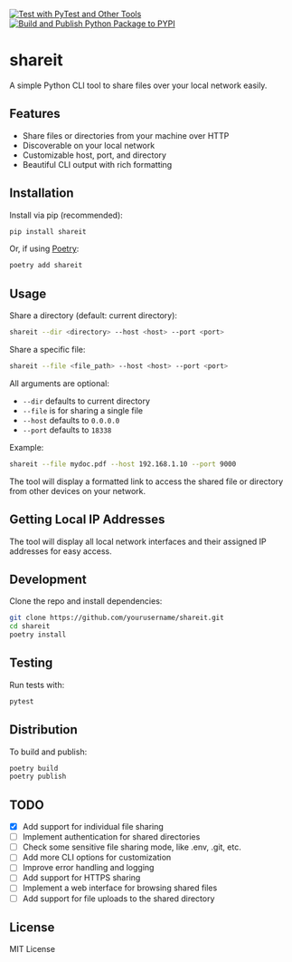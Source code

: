 [![Test with PyTest and Other Tools](https://github.com/fahadahammed/shareit/actions/workflows/testing_pipeline.yml/badge.svg?branch=main)](https://github.com/fahadahammed/shareit/actions/workflows/testing_pipeline.yml)
[![Build and Publish Python Package to PYPI](https://github.com/fahadahammed/shareit/actions/workflows/pypi.yaml/badge.svg?branch=main)](https://github.com/fahadahammed/shareit/actions/workflows/pypi.yaml)


# shareit

A simple Python CLI tool to share files over your local network easily.



## Features
- Share files or directories from your machine over HTTP
- Discoverable on your local network
- Customizable host, port, and directory
- Beautiful CLI output with rich formatting

## Installation

Install via pip (recommended):

```bash
pip install shareit
```

Or, if using [Poetry](https://python-poetry.org/):

```bash
poetry add shareit
```

## Usage

Share a directory (default: current directory):

```bash
shareit --dir <directory> --host <host> --port <port>
```

Share a specific file:

```bash
shareit --file <file_path> --host <host> --port <port>
```

All arguments are optional:
- `--dir` defaults to current directory
- `--file` is for sharing a single file
- `--host` defaults to `0.0.0.0`
- `--port` defaults to `18338`

Example:

```bash
shareit --file mydoc.pdf --host 192.168.1.10 --port 9000
```

The tool will display a formatted link to access the shared file or directory from other devices on your network.

## Getting Local IP Addresses

The tool will display all local network interfaces and their assigned IP addresses for easy access.

## Development

Clone the repo and install dependencies:

```bash
git clone https://github.com/yourusername/shareit.git
cd shareit
poetry install
```

## Testing

Run tests with:

```bash
pytest
```

## Distribution

To build and publish:

```bash
poetry build
poetry publish
```

## TODO
- [x] Add support for individual file sharing
- [ ] Implement authentication for shared directories
- [ ] Check some sensitive file sharing mode, like .env, .git, etc.
- [ ] Add more CLI options for customization
- [ ] Improve error handling and logging
- [ ] Add support for HTTPS sharing
- [ ] Implement a web interface for browsing shared files
- [ ] Add support for file uploads to the shared directory

## License

MIT License
